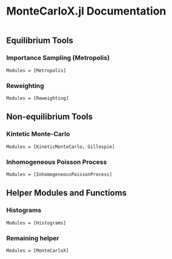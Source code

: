 # MonteCarloX.jl Documentation


```@contents
```

## Equilibrium Tools

### Importance Sampling (Metropolis)
```@autodocs
Modules = [Metropolis]
```

### Reweighting
```@autodocs
Modules = [Reweighting]
```

## Non-equilibrium Tools

### Kintetic Monte-Carlo
```@autodocs
Modules = [KineticMonteCarlo, Gillespie]
```

### Inhomogeneous Poisson Process
```@autodocs
Modules = [InhomogeneousPoissonProcess]
```

## Helper Modules and Functioms

### Histograms

```@autodocs
Modules = [Histograms]
```

### Remaining helper

```@autodocs
Modules = [MonteCarloX]
```
